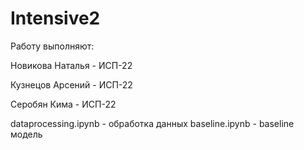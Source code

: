 # Intensive2
Работу выполняют:

Новикова Наталья - ИСП-22

Кузнецов Арсений - ИСП-22

Серобян Кима - ИСП-22

dataprocessing.ipynb - обработка данных
baseline.ipynb - baseline модель

